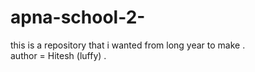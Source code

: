 # apna-school-2-
this is a repository that i wanted from long year to make .
<br>
author = Hitesh (luffy) .

